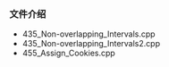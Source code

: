 ### 文件介绍
- 435_Non-overlapping_Intervals.cpp
- 435_Non-overlapping_Intervals2.cpp
- 455_Assign_Cookies.cpp
